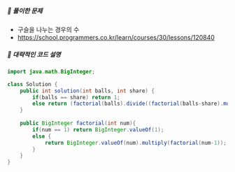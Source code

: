 ##### **📘 풀이한 문제**

- 구슬을 나누는 경우의 수
- https://school.programmers.co.kr/learn/courses/30/lessons/120840
  
##### **📜 대략적인 코드 설명**

```java
import java.math.BigInteger;

class Solution {
    public int solution(int balls, int share) {
        if(balls == share) return 1;
        else return (factorial(balls).divide((factorial(balls-share).multiply(factorial(share))))).intValue();
    }
    
    public BigInteger factorial(int num){
        if(num == 1) return BigInteger.valueOf(1);
        else {
            return BigInteger.valueOf(num).multiply(factorial(num-1));
        }
    }
}
```
